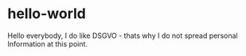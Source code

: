 # hello-world
Hello everybody, I do like DSGVO - thats why I do not spread personal Information at this point.
